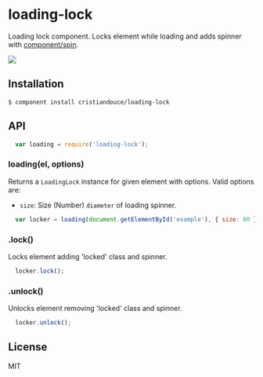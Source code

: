 
# loading-lock

  Loading lock component. Locks element while loading and adds spinner with [component/spin](https://github.com/component/spin).

  ![](http://d.pr/i/hFQ8+)


## Installation

    $ component install cristiandouce/loading-lock

## API
```js
  var loading = require('loading-lock');
```

### loading(el, options)
  Returns a `LoadingLock` instance for given element with options.
  Valid options are:
  * `size`: Size (Number) `diameter` of loading spinner.

```js
  var locker = loading(document.getElementById('example'), { size: 80 });
```

### .lock()
  Locks element adding 'locked' class and spinner.

```js
  locker.lock();
```

### .unlock()
  Unlocks element removing 'locked' class and spinner.

```js
  locker.unlock();
```

## License

  MIT
